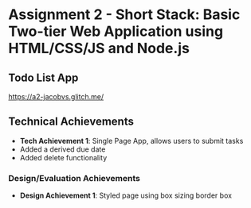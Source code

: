 Assignment 2 - Short Stack: Basic Two-tier Web Application using HTML/CSS/JS and Node.js  
===
## Todo List App
https://a2-jacobvs.glitch.me/

## Technical Achievements
- **Tech Achievement 1**: Single Page App, allows users to submit tasks
- Added a derived due date
- Added delete functionality

### Design/Evaluation Achievements
- **Design Achievement 1**: Styled page using box sizing border box
